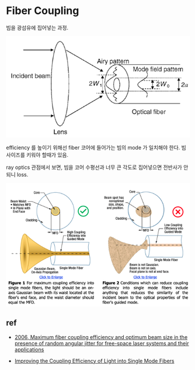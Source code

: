 
# Fiber Coupling

빔을 광섬유에 집어넣는 과정.

![beam_to_fiber.png](./img/beam_to_fiber.png)

efficiency 를 높이기 위해선 fiber 코어에 들어가는 빔의 mode 가 일치해야 한다. 빔 사이즈를 키워야 할때가 있음.

ray optics 관점에서 보면, 빔을 코어 수평선과 너무 큰 각도로 집어넣으면 전반사가 안되니 loss.

![fiber_coupling_efficiency.png](./img/fiber_coupling_efficiency.png)

## ref

- [2006, Maximum fiber coupling efficiency and optimum beam size in the presence of random angular jitter for free-space laser systems and
their applications](https://opg.optica.org/DirectPDFAccess/9AC3A101-B329-4F52-A7DB6A33C5ADB2A4_97554/josaa-23-9-2246.pdf?da=1&id=97554&seq=0&mobile=no)

- [Improving the Coupling Efficiency of Light into Single Mode Fibers](https://www.thorlabs.com/newgrouppage9.cfm?objectgroup_id=14205)